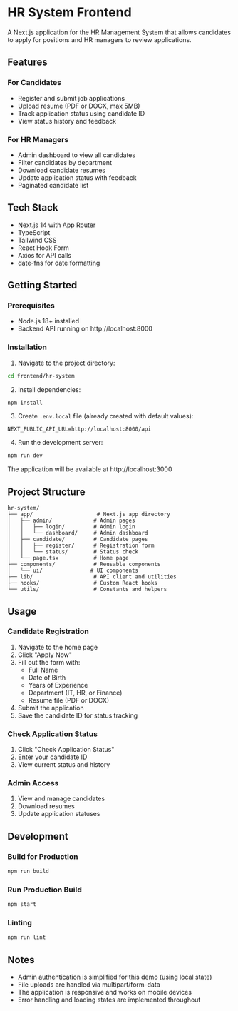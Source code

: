 # HR System Frontend

A Next.js application for the HR Management System that allows candidates to apply for positions and HR managers to review applications.

## Features

### For Candidates
- Register and submit job applications
- Upload resume (PDF or DOCX, max 5MB)
- Track application status using candidate ID
- View status history and feedback

### For HR Managers
- Admin dashboard to view all candidates
- Filter candidates by department
- Download candidate resumes
- Update application status with feedback
- Paginated candidate list

## Tech Stack
- Next.js 14 with App Router
- TypeScript
- Tailwind CSS
- React Hook Form
- Axios for API calls
- date-fns for date formatting

## Getting Started

### Prerequisites
- Node.js 18+ installed
- Backend API running on http://localhost:8000

### Installation

1. Navigate to the project directory:
```bash
cd frontend/hr-system
```

2. Install dependencies:
```bash
npm install
```

3. Create `.env.local` file (already created with default values):
```
NEXT_PUBLIC_API_URL=http://localhost:8000/api
```

4. Run the development server:
```bash
npm run dev
```

The application will be available at http://localhost:3000

## Project Structure

```
hr-system/
├── app/                    # Next.js app directory
│   ├── admin/             # Admin pages
│   │   ├── login/         # Admin login
│   │   └── dashboard/     # Admin dashboard
│   ├── candidate/         # Candidate pages
│   │   ├── register/      # Registration form
│   │   └── status/        # Status check
│   └── page.tsx           # Home page
├── components/            # Reusable components
│   └── ui/               # UI components
├── lib/                   # API client and utilities
├── hooks/                 # Custom React hooks
└── utils/                 # Constants and helpers
```

## Usage

### Candidate Registration
1. Navigate to the home page
2. Click "Apply Now"
3. Fill out the form with:
   - Full Name
   - Date of Birth
   - Years of Experience
   - Department (IT, HR, or Finance)
   - Resume file (PDF or DOCX)
4. Submit the application
5. Save the candidate ID for status tracking

### Check Application Status
1. Click "Check Application Status"
2. Enter your candidate ID
3. View current status and history

### Admin Access
1. View and manage candidates
2. Download resumes
3. Update application statuses

## Development

### Build for Production
```bash
npm run build
```

### Run Production Build
```bash
npm start
```

### Linting
```bash
npm run lint
```

## Notes
- Admin authentication is simplified for this demo (using local state)
- File uploads are handled via multipart/form-data
- The application is responsive and works on mobile devices
- Error handling and loading states are implemented throughout
